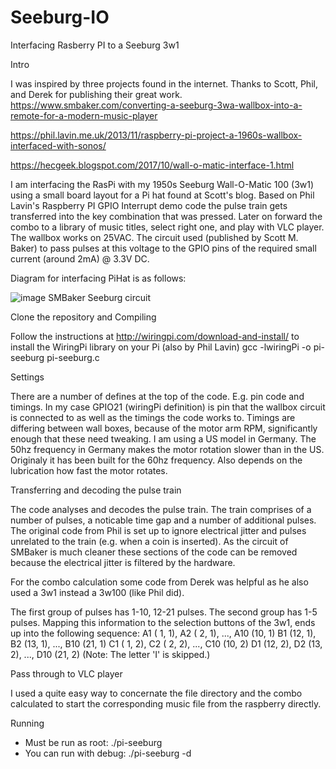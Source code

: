 # Seeburg-IO
Interfacing Rasberry PI to a Seeburg 3w1

Intro

I was inspired by three projects found in the internet. Thanks to Scott, Phil, and Derek for publishing their great work.
https://www.smbaker.com/converting-a-seeburg-3wa-wallbox-into-a-remote-for-a-modern-music-player

https://phil.lavin.me.uk/2013/11/raspberry-pi-project-a-1960s-wallbox-interfaced-with-sonos/

https://hecgeek.blogspot.com/2017/10/wall-o-matic-interface-1.html

I am interfacing the RasPi with my 1950s Seeburg Wall-O-Matic 100 (3w1) using a small board layout for a Pi hat found at Scott's blog. Based on Phil Lavin's Raspberry PI GPIO Interrupt demo code the pulse train gets transferred into the key combination that was pressed. Later on forward the combo to a library of music titles, select right one, and play with VLC player.
The wallbox works on 25VAC. The circuit used (published by Scott M. Baker) to pass pulses at this voltage to the GPIO pins of the required small current (around 2mA) @ 3.3V DC.

Diagram for interfacing PiHat is as follows:

![image](https://user-images.githubusercontent.com/85778633/121767230-50048980-cb57-11eb-9314-8462704bcdc8.png)
SMBaker Seeburg circuit


Clone the repository and Compiling

Follow the instructions at http://wiringpi.com/download-and-install/ to install the WiringPi library on your Pi (also by Phil Lavin)
gcc -lwiringPi -o pi-seeburg pi-seeburg.c


Settings

There are a number of defines at the top of the code. E.g. pin code and timings.
In my case GPIO21 (wiringPi definition) is pin that the wallbox circuit is connected to as well as the timings the code works to. Timings are differing between wall boxes, because of the motor arm RPM, significantly enough that these need tweaking. I am using a US model in Germany. The 50hz frequency in Germany makes the motor rotation slower than in the US. Originaly it has been built for the 60hz frequency. Also depends on the lubrication how fast the motor rotates.


Transferring and decoding the pulse train

The code analyses and decodes the pulse train. The train comprises of a number of pulses, a noticable time gap and a number of additional pulses. The original code from Phil is set up to ignore electrical jitter and pulses unrelated to the train (e.g. when a coin is inserted). As the circuit of SMBaker is much cleaner these sections of the code can be removed because the electrical jitter is filtered by the hardware.

For the combo calculation some code from Derek was helpful as he also used a 3w1 instead a 3w100 (like Phil did).

The first group of pulses has 1-10, 12-21 pulses. The second group has 1-5 pulses. Mapping this information to the selection buttons of the 3w1, ends up into the following sequence:
    A1 ( 1, 1), A2 ( 2, 1), ..., A10 (10, 1)
    B1 (12, 1), B2 (13, 1), ..., B10 (21, 1)
    C1 ( 1, 2), C2 ( 2, 2), ..., C10 (10, 2)
    D1 (12, 2), D2 (13, 2), ..., D10 (21, 2)
    (Note: The letter 'I' is skipped.)


Pass through to VLC player

I used a quite easy way to concernate the file directory and the combo calculated to start the corresponding music file from the raspberry directly.


Running

- Must be run as root:                                                ./pi-seeburg
- You can run with debug:                                             ./pi-seeburg -d
